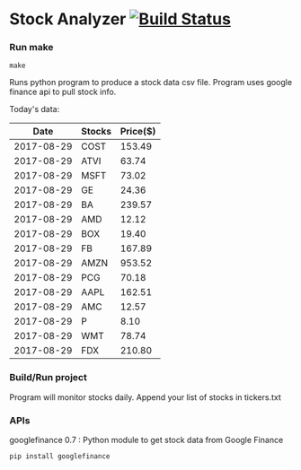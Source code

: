 # Stock Analyzer [![Build Status](https://travis-ci.org/ogoyal/StockAnalyzer.svg?branch=master)](https://travis-ci.org/ogoyal/StockAnalyzer)

### Run make
```
make
```

Runs python program to produce a stock data csv file. Program uses google finance api to pull stock info.

Today's data:

| Date| Stocks| Price($) | 
| --- | --- | ---  | 
| 2017-08-29| COST| 153.49 | 
| 2017-08-29| ATVI| 63.74 | 
| 2017-08-29| MSFT| 73.02 | 
| 2017-08-29| GE| 24.36 | 
| 2017-08-29| BA| 239.57 | 
| 2017-08-29| AMD| 12.12 | 
| 2017-08-29| BOX| 19.40 | 
| 2017-08-29| FB| 167.89 | 
| 2017-08-29| AMZN| 953.52 | 
| 2017-08-29| PCG| 70.18 | 
| 2017-08-29| AAPL| 162.51 | 
| 2017-08-29| AMC| 12.57 | 
| 2017-08-29| P| 8.10 | 
| 2017-08-29| WMT| 78.74 | 
| 2017-08-29| FDX| 210.80 | 

### Build/Run project

Program will monitor stocks daily. Append your list of stocks in tickers.txt

### APIs
googlefinance 0.7 : Python module to get stock data from Google Finance

```
pip install googlefinance
```

